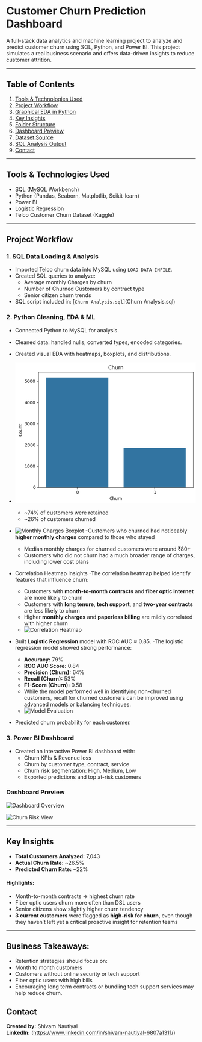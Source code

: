 # Customer Churn Prediction Dashboard

A full-stack data analytics and machine learning project to analyze and predict customer churn using SQL, Python, and Power BI. This project simulates a real business scenario and offers data-driven insights to reduce customer attrition.

---

## Table of Contents

1. [Tools & Technologies Used](#-tools--technologies-used)  
2. [Project Workflow](#-project-workflow)  
3. [Graphical EDA in Python](#-graphical-eda-in-python)  
4. [Key Insights](#-key-insights)  
5. [Folder Structure](#-folder-structure)  
6. [Dashboard Preview](#-dashboard-preview)  
7. [Dataset Source](#-dataset-source)  
8. [SQL Analysis Output](#-sql-analysis-output)  
9. [Contact](#-contact)

---

## Tools & Technologies Used

- SQL (MySQL Workbench)
- Python (Pandas, Seaborn, Matplotlib, Scikit-learn)
- Power BI
- Logistic Regression
- Telco Customer Churn Dataset (Kaggle)

---

## Project Workflow

### 1. SQL Data Loading & Analysis
- Imported Telco churn data into MySQL using `LOAD DATA INFILE`.
- Created SQL queries to analyze:
  - Average monthly Charges by churn
  - Number of Churned Customers by contract type
  - Senior citizen churn trends
- SQL script included in: [`Churn Analysis.sql`](Churn Analysis.sql)

### 2. Python Cleaning, EDA & ML
- Connected Python to MySQL for analysis.
- Cleaned data: handled nulls, converted types, encoded categories.
- Created visual EDA with heatmaps, boxplots, and distributions.
- ![Churn Bar Chart](https://github.com/ShivamNnautiyal/Customer-Churn-Data-Analysis-And-Dashboard/blob/main/graph1.PNG)
  - ~74% of customers were retained
  - ~26% of customers churned
- ![Monthly Charges Boxplot](images/graph2.PNG)
   -Customers who churned had noticeably **higher monthly charges** compared to those who stayed
  - Median monthly charges for churned customers were around ₹80+
  - Customers who did not churn had a much broader range of charges, including lower cost plans
- Correlation Heatmap Insights
  -The correlation heatmap helped identify features that influence churn:
  - Customers with **month-to-month contracts** and **fiber optic internet** are more likely to churn
  - Customers with **long tenure**, **tech support**, and **two-year contracts** are less likely to churn
  - Higher **monthly charges** and **paperless billing** are mildly correlated with higher churn
  - ![Correlation Heatmap](images/graph3.PNG)

- Built **Logistic Regression** model with ROC AUC ≈ 0.85.
  -The logistic regression model showed strong performance:
  - **Accuracy:** 79%
  - **ROC AUC Score:** 0.84
  - **Precision (Churn):** 64%
  - **Recall (Churn):** 53%
  - **F1-Score (Churn):** 0.58
  - While the model performed well in identifying non-churned customers, recall for churned customers can be improved using advanced models or balancing techniques.
  - ![Model Evaluation](images/logistic_evaluation.png)

- Predicted churn probability for each customer.

### 3. Power BI Dashboard
- Created an interactive Power BI dashboard with:
  - Churn KPIs & Revenue loss
  - Churn by customer type, contract, service
  - Churn risk segmentation: High, Medium, Low
  - Exported predictions and top at-risk customers
 
### Dashboard Preview

![Dashboard Overview](powerbi/dashboard_screenshot1.png)

![Churn Risk View](powerbi/dashboard_screenshot3.png)

---

## Key Insights

- **Total Customers Analyzed:** 7,043  
- **Actual Churn Rate:** ~26.5%  
- **Predicted Churn Rate:** ~22%

#### Highlights:
- Month-to-month contracts → highest churn rate
- Fiber optic users churn more often than DSL users
- Senior citizens show slightly higher churn tendency
- **3 current customers** were flagged as **high-risk for churn**, even though they haven’t left yet a critical proactive insight for retention teams

---

## Business Takeaways:
- Retention strategies should focus on:
 - Month to month customers
 - Customers without online security or tech support
 - Fiber optic users with high bills
- Encouraging long term contracts or bundling tech support services may help reduce churn.


## Contact

**Created by:** Shivam Nautiyal  
**LinkedIn:** (https://www.linkedin.com/in/shivam-nautiyal-6807a1311/)


